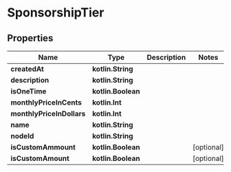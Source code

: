 
# SponsorshipTier

## Properties
Name | Type | Description | Notes
------------ | ------------- | ------------- | -------------
**createdAt** | **kotlin.String** |  | 
**description** | **kotlin.String** |  | 
**isOneTime** | **kotlin.Boolean** |  | 
**monthlyPriceInCents** | **kotlin.Int** |  | 
**monthlyPriceInDollars** | **kotlin.Int** |  | 
**name** | **kotlin.String** |  | 
**nodeId** | **kotlin.String** |  | 
**isCustomAmmount** | **kotlin.Boolean** |  |  [optional]
**isCustomAmount** | **kotlin.Boolean** |  |  [optional]



